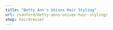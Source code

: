 ```yaml
---
title: "Betty Ann's Unisex Hair Styling"
url: /sanford/betty-anns-unisex-hair-styling/
shop: hairdresser
---
```

